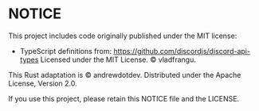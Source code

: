 # NOTICE

This project includes code originally published under the MIT license:

- TypeScript definitions from: https://github.com/discordjs/discord-api-types
  Licensed under the MIT License.
  © vladfrangu.

This Rust adaptation is © andrewdotdev.
Distributed under the Apache License, Version 2.0.

If you use this project, please retain this NOTICE file and the LICENSE.
